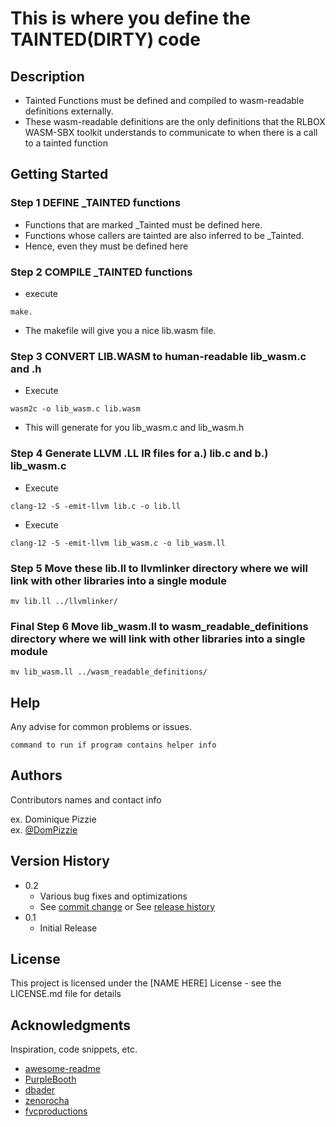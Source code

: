 # This is where you define the TAINTED(DIRTY) code

## Description
* Tainted Functions must be defined and compiled to wasm-readable definitions externally. 
* These wasm-readable definitions are the only definitions that the RLBOX WASM-SBX toolkit understands to communicate to 
  when there is a call to a tainted function

## Getting Started

### Step 1 DEFINE \_TAINTED functions

* Functions that are marked \_Tainted must be defined here.
* Functions whose callers are tainted are also inferred to be \_Tainted. 
* Hence, even they must be defined here

### Step 2 COMPILE \_TAINTED functions

* execute 
```
make.
```
* The makefile will give you a nice lib.wasm file.

### Step 3 CONVERT LIB.WASM to human-readable lib_wasm.c and .h

* Execute 
```
wasm2c -o lib_wasm.c lib.wasm
```
* This will generate for you lib_wasm.c and lib_wasm.h

### Step 4 Generate LLVM .LL IR files for a.) lib.c and b.) lib_wasm.c 
* Execute
```
clang-12 -S -emit-llvm lib.c -o lib.ll
```
* Execute 
```
clang-12 -S -emit-llvm lib_wasm.c -o lib_wasm.ll
```
### Step 5 Move these lib.ll to llvmlinker directory where we will link with other libraries into a single module
```
mv lib.ll ../llvmlinker/
```
### Final Step 6 Move lib_wasm.ll to wasm_readable_definitions directory where we will link with other libraries into a single module
```
mv lib_wasm.ll ../wasm_readable_definitions/
```

## Help

Any advise for common problems or issues.
```
command to run if program contains helper info
```

## Authors

Contributors names and contact info

ex. Dominique Pizzie  
ex. [@DomPizzie](https://twitter.com/dompizzie)

## Version History

* 0.2
    * Various bug fixes and optimizations
    * See [commit change]() or See [release history]()
* 0.1
    * Initial Release

## License

This project is licensed under the [NAME HERE] License - see the LICENSE.md file for details

## Acknowledgments

Inspiration, code snippets, etc.
* [awesome-readme](https://github.com/matiassingers/awesome-readme)
* [PurpleBooth](https://gist.github.com/PurpleBooth/109311bb0361f32d87a2)
* [dbader](https://github.com/dbader/readme-template)
* [zenorocha](https://gist.github.com/zenorocha/4526327)
* [fvcproductions](https://gist.github.com/fvcproductions/1bfc2d4aecb01a834b46)
